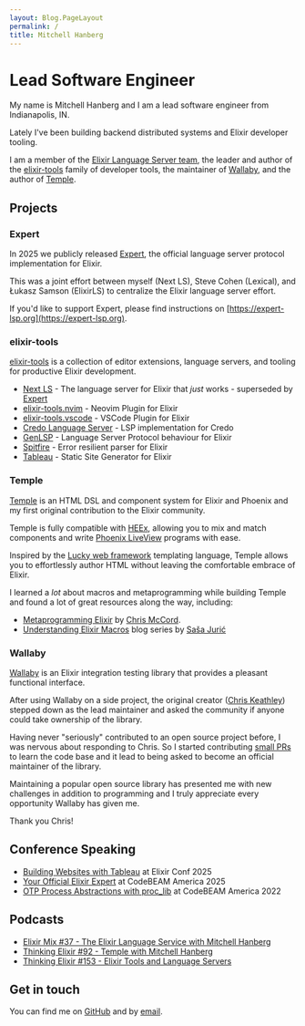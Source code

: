 ```yaml
---
layout: Blog.PageLayout
permalink: /
title: Mitchell Hanberg
---
```


# Lead Software Engineer

My name is Mitchell Hanberg and I am a lead software engineer from Indianapolis, IN.

Lately I've been building backend distributed systems and Elixir developer tooling.

I am a member of the [Elixir Language Server team](https://elixir-lang.org/blog/2024/08/15/welcome-elixir-language-server-team/), the leader and author of the [elixir-tools](https://github.com/elixir-tools) family of developer tools, the maintainer of [Wallaby](https://www.github.com/elixir-wallaby/wallaby), and the author of [Temple](https://www.github.com/mhanberg/temple).

## Projects

### Expert

In 2025 we publicly released [Expert](https://github.com/elixir-lang/expert), the official language server protocol implementation for Elixir.

This was a joint effort between myself (Next LS), Steve Cohen (Lexical), and Łukasz Samson (ElixirLS) to centralize the Elixir language server effort.

If you'd like to support Expert, please find instructions on [https://expert-lsp.org](https://expert-lsp.org).

### elixir-tools

[elixir-tools](https://github.com/elixir-tools) is a collection of editor extensions, language servers, and tooling for productive Elixir development.

- [Next LS](https://github.com/elixir-tools/next-ls) - The language server for Elixir that _just_ works - superseded by [Expert](https://github.com/elixir-lang/expert)
- [elixir-tools.nvim](https://github.com/elixir-tools/elixir-tools.nvim) - Neovim Plugin for Elixir
- [elixir-tools.vscode](https://github.com/elixir-tools/elixir-tools.vscode) - VSCode Plugin for Elixir
- [Credo Language Server](https://github.com/elixir-tools/credo-language-server) - LSP implementation for Credo
- [GenLSP](https://github.com/elixir-tools/gen_lsp) - Language Server Protocol behaviour for Elixir
- [Spitfire](https://github.com/elixir-tools/spitfire) - Error resilient parser for Elixir
- [Tableau](https://github.com/elixir-tools/tableau) - Static Site Generator for Elixir

### Temple

[Temple](https://github.com/mhanberg/temple) is an HTML DSL and component system for Elixir and Phoenix and my first original contribution to the Elixir community.

Temple is fully compatible with [HEEx](https://hexdocs.pm/phoenix/components.html#heex), allowing you to mix and match components and write [Phoenix LiveView](https://hexdocs.pm/phoenix_live_view/Phoenix.LiveView.html) programs with ease.

Inspired by the [Lucky web framework](https://luckyframework.org/guides/frontend/rendering-html#creating-a-page) templating language, Temple allows you to effortlessly author HTML without leaving the comfortable embrace of Elixir.

I learned a _lot_ about macros and metaprogramming while building Temple and found a lot of great resources along the way, including:

* [Metaprogramming Elixir](https://amzn.to/2CVV7lr) by [Chris McCord](https://twitter.com/chris_mccord).
* [Understanding Elixir Macros](https://www.theerlangelist.com/article/macros_1) blog series by [Saša Jurić](https://twitter.com/sasajuric)

### Wallaby

[Wallaby](https://github.com/elixir-wallaby/wallaby) is an Elixir integration testing library that provides a pleasant functional interface.

After using Wallaby on a side project, the original creator ([Chris Keathley](https://keathley.io)) stepped down as the lead maintainer and asked the community if anyone could take ownership of the library.

Having never "seriously" contributed to an open source project before, I was nervous about responding to Chris. So I started contributing [small PRs](https://github.com/elixir-wallaby/wallaby/pull/371) to learn the code base and it lead to being asked to become an official maintainer of the library.

Maintaining a popular open source library has presented me with new challenges in addition to programming and I truly appreciate every opportunity Wallaby has given me.

Thank you Chris!


## Conference Speaking

- [Building Websites with Tableau](https://www.youtube.com/watch?v=B5e7M-Ogyho) at Elixir Conf 2025
- [Your Official Elixir Expert](https://www.youtube.com/watch?v=2vIw2fb9DxA) at CodeBEAM America 2025
- [OTP Process Abstractions with proc_lib](https://www.youtube.com/watch?v=Ug-SEozyG1A) at CodeBEAM America 2022

## Podcasts

- [Elixir Mix #37 - The Elixir Language Service with Mitchell Hanberg](https://topenddevs.com/podcasts/elixir-mix/episodes/emx-037-the-elixir-language-service-with-mitchell-hanberg)
- [Thinking Elixir #92 - Temple with Mitchell Hanberg](https://podcast.thinkingelixir.com/92)
- [Thinking Elixir #153 - Elixir Tools and Language Servers](https://podcast.thinkingelixir.com/153)

## Get in touch

You can find me on [GitHub](https://github.com/mhanberg) and by [email](mailto:contact@mitchellhanberg.com).

